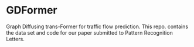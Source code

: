 # GDFormer
Graph Diffusing trans-Former for traffic flow prediction. This repo. contains the data set and code for our paper submitted to Pattern Recognition Letters. 
